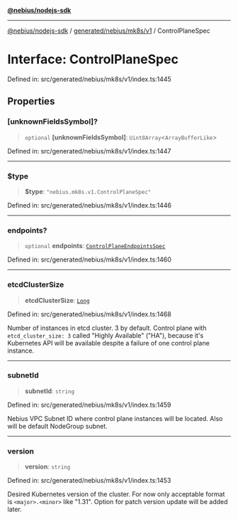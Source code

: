 [**@nebius/nodejs-sdk**](../../../../../README.md)

---

[@nebius/nodejs-sdk](../../../../../README.md) / [generated/nebius/mk8s/v1](../README.md) / ControlPlaneSpec

# Interface: ControlPlaneSpec

Defined in: src/generated/nebius/mk8s/v1/index.ts:1445

## Properties

### \[unknownFieldsSymbol\]?

> `optional` **\[unknownFieldsSymbol\]**: `Uint8Array`\<`ArrayBufferLike`\>

Defined in: src/generated/nebius/mk8s/v1/index.ts:1447

---

### $type

> **$type**: `"nebius.mk8s.v1.ControlPlaneSpec"`

Defined in: src/generated/nebius/mk8s/v1/index.ts:1446

---

### endpoints?

> `optional` **endpoints**: [`ControlPlaneEndpointsSpec`](ControlPlaneEndpointsSpec.md)

Defined in: src/generated/nebius/mk8s/v1/index.ts:1460

---

### etcdClusterSize

> **etcdClusterSize**: [`Long`](../../../../../runtime/protos/core/classes/Long.md)

Defined in: src/generated/nebius/mk8s/v1/index.ts:1468

Number of instances in etcd cluster.
3 by default.
Control plane with `etcd_cluster_size: 3` called "Highly Available" ("HA"), because it's Kubernetes API
will be available despite a failure of one control plane instance.

---

### subnetId

> **subnetId**: `string`

Defined in: src/generated/nebius/mk8s/v1/index.ts:1459

Nebius VPC Subnet ID where control plane instances will be located.
Also will be default NodeGroup subnet.

---

### version

> **version**: `string`

Defined in: src/generated/nebius/mk8s/v1/index.ts:1453

Desired Kubernetes version of the cluster. For now only acceptable format is
`<major>.<minor>` like "1.31". Option for patch version update will be added later.
